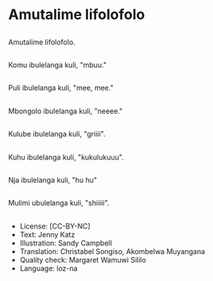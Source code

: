 # Amutalime lifolofolo

##
Amutalime lifolofolo.

##
Komu ibulelanga kuli, "mbuu."

##
Puli ibulelanga kuli, "mee, mee."

##
Mbongolo ibulelanga kuli, "neeee."

##
Kulube ibulelanga kuli, "griiii".

##
Kuhu ibulelanga kuli, "kukulukuuu".

##
Nja ibulelanga kuli, "hu hu"

##
Mulimi ubulelanga kuli, "shiiiii".

##
* License: [CC-BY-NC]
* Text: Jenny Katz
* Illustration: Sandy Campbell
* Translation: Christabel Songiso, Akombelwa Muyangana
* Quality check: Margaret Wamuwi Sililo
* Language: loz-na

